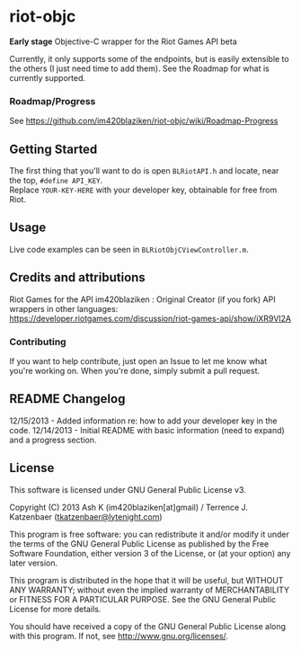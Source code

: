 riot-objc
=========
**Early stage** Objective-C wrapper for the Riot Games API beta  

Currently, it only supports some of the endpoints, but is easily extensible to the others (I just need time to add them). See the Roadmap for what is currently supported.

### Roadmap/Progress
See https://github.com/im420blaziken/riot-objc/wiki/Roadmap-Progress

Getting Started
---------------
The first thing that you'll want to do is open `BLRiotAPI.h` and locate, near the top, `#define API_KEY`.  
Replace `YOUR-KEY-HERE` with your developer key, obtainable for free from Riot.  

Usage
-----
Live code examples can be seen in `BLRiotObjCViewController.m`.

Credits and attributions
----------------------
Riot Games for the API
im420blaziken : Original Creator (if you fork)
API wrappers in other languages: https://developer.riotgames.com/discussion/riot-games-api/show/iXR9Vl2A

### Contributing
If you want to help contribute, just open an Issue to let me know what you're working on. When you're done, simply submit a pull request.

README Changelog
----------------
12/15/2013 - Added information re: how to add your developer key in the code.
12/14/2013 - Initial README with basic information (need to expand) and a progress section.

License
-------
This software is licensed under GNU General Public License v3.

Copyright (C) 2013 Ash K (im420blaziken[at]gmail) / Terrence J. Katzenbaer (tkatzenbaer@lytenight.com)

This program is free software: you can redistribute it and/or modify
it under the terms of the GNU General Public License as published by
the Free Software Foundation, either version 3 of the License, or
(at your option) any later version.

This program is distributed in the hope that it will be useful,
but WITHOUT ANY WARRANTY; without even the implied warranty of
MERCHANTABILITY or FITNESS FOR A PARTICULAR PURPOSE. See the
GNU General Public License for more details.

You should have received a copy of the GNU General Public License
along with this program. If not, see http://www.gnu.org/licenses/.
